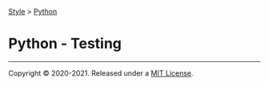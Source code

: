 [Style](../README.md) > [Python](./README.md)

# Python - Testing

---
Copyright © 2020-2021. Released under a [MIT License](https://opensource.org/licenses/MIT).

